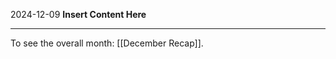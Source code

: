 2024-12-09
__Insert Content Here__
_______________________
To see the overall month: [[December Recap]].
